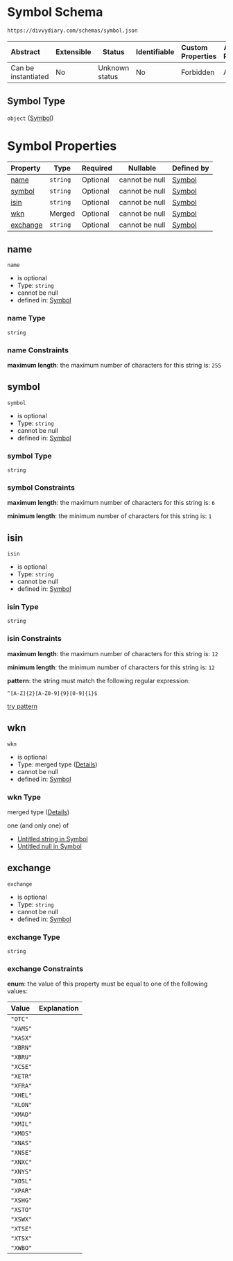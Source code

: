 # Symbol Schema

```txt
https://divvydiary.com/schemas/symbol.json
```

| Abstract            | Extensible | Status         | Identifiable | Custom Properties | Additional Properties | Access Restrictions | Defined In                                                       |
| :------------------ | ---------- | -------------- | ------------ | :---------------- | --------------------- | ------------------- | ---------------------------------------------------------------- |
| Can be instantiated | No         | Unknown status | No           | Forbidden         | Allowed               | none                | [symbol.json](../src/schemas/symbol.json "open original schema") |

## Symbol Type

`object` ([Symbol](symbol.md))

# Symbol Properties

| Property              | Type     | Required | Nullable       | Defined by                                                                                               |
| :-------------------- | -------- | -------- | -------------- | :------------------------------------------------------------------------------------------------------- |
| [name](#name)         | `string` | Optional | cannot be null | [Symbol](symbol-properties-name.md "https://divvydiary.com/schemas/symbol.json#/properties/name")        |
| [symbol](#symbol)     | `string` | Optional | cannot be null | [Symbol](symbol-properties-symbol.md "https://divvydiary.com/schemas/symbol.json#/properties/symbol")    |
| [isin](#isin)         | `string` | Optional | cannot be null | [Symbol](defs-definitions-isin.md "https://divvydiary.com/schemas/symbol.json#/properties/isin")         |
| [wkn](#wkn)           | Merged   | Optional | cannot be null | [Symbol](symbol-properties-wkn.md "https://divvydiary.com/schemas/symbol.json#/properties/wkn")          |
| [exchange](#exchange) | `string` | Optional | cannot be null | [Symbol](defs-definitions-exchange.md "https://divvydiary.com/schemas/symbol.json#/properties/exchange") |

## name

`name`

- is optional
- Type: `string`
- cannot be null
- defined in: [Symbol](symbol-properties-name.md "https://divvydiary.com/schemas/symbol.json#/properties/name")

### name Type

`string`

### name Constraints

**maximum length**: the maximum number of characters for this string is: `255`

## symbol

`symbol`

- is optional
- Type: `string`
- cannot be null
- defined in: [Symbol](symbol-properties-symbol.md "https://divvydiary.com/schemas/symbol.json#/properties/symbol")

### symbol Type

`string`

### symbol Constraints

**maximum length**: the maximum number of characters for this string is: `6`

**minimum length**: the minimum number of characters for this string is: `1`

## isin

`isin`

- is optional
- Type: `string`
- cannot be null
- defined in: [Symbol](defs-definitions-isin.md "https://divvydiary.com/schemas/symbol.json#/properties/isin")

### isin Type

`string`

### isin Constraints

**maximum length**: the maximum number of characters for this string is: `12`

**minimum length**: the minimum number of characters for this string is: `12`

**pattern**: the string must match the following regular expression:

```regexp
^[A-Z]{2}[A-Z0-9]{9}[0-9]{1}$
```

[try pattern](https://regexr.com/?expression=%5E%5BA-Z%5D%7B2%7D%5BA-Z0-9%5D%7B9%7D%5B0-9%5D%7B1%7D%24 "try regular expression with regexr.com")

## wkn

`wkn`

- is optional
- Type: merged type ([Details](symbol-properties-wkn.md))
- cannot be null
- defined in: [Symbol](symbol-properties-wkn.md "https://divvydiary.com/schemas/symbol.json#/properties/wkn")

### wkn Type

merged type ([Details](symbol-properties-wkn.md))

one (and only one) of

- [Untitled string in Symbol](defs-definitions-wkn.md "check type definition")
- [Untitled null in Symbol](symbol-properties-wkn-oneof-1.md "check type definition")

## exchange

`exchange`

- is optional
- Type: `string`
- cannot be null
- defined in: [Symbol](defs-definitions-exchange.md "https://divvydiary.com/schemas/symbol.json#/properties/exchange")

### exchange Type

`string`

### exchange Constraints

**enum**: the value of this property must be equal to one of the following values:

| Value    | Explanation |
| :------- | ----------- |
| `"OTC"`  |             |
| `"XAMS"` |             |
| `"XASX"` |             |
| `"XBRN"` |             |
| `"XBRU"` |             |
| `"XCSE"` |             |
| `"XETR"` |             |
| `"XFRA"` |             |
| `"XHEL"` |             |
| `"XLON"` |             |
| `"XMAD"` |             |
| `"XMIL"` |             |
| `"XMOS"` |             |
| `"XNAS"` |             |
| `"XNSE"` |             |
| `"XNXC"` |             |
| `"XNYS"` |             |
| `"XOSL"` |             |
| `"XPAR"` |             |
| `"XSHG"` |             |
| `"XSTO"` |             |
| `"XSWX"` |             |
| `"XTSE"` |             |
| `"XTSX"` |             |
| `"XWBO"` |             |
